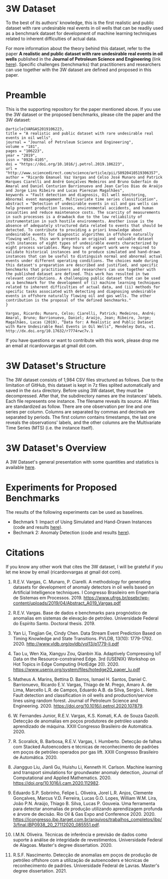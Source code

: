 # 3W Dataset

To the best of its authors' knowledge, this is the first realistic and public dataset with rare undesirable real events in oil wells that can be readily used as a benchmark dataset for development of machine learning techniques related to inherent difficulties of actual data.

For more information about the theory behind this dataset, refer to the paper **A realistic and public dataset with rare undesirable real events in oil wells** published in the **Journal of Petroleum Science and Engineering** (link [here](https://doi.org/10.1016/j.petrol.2019.106223)). Specific challenges (benchmarks) that practitioners and researchers can use together with the 3W dataset are defined and proposed in this paper.

# Preamble

This is the supporting repository for the paper mentioned above. If you use the 3W dataset or the proposed benchmarks, please cite the paper and the 3W dataset:
```
@article{VARGAS2019106223,
title = "A realistic and public dataset with rare undesirable real events in oil wells",
journal = "Journal of Petroleum Science and Engineering",
volume = "181",
pages = "106223",
year = "2019",
issn = "0920-4105",
doi = "https://doi.org/10.1016/j.petrol.2019.106223",
url = "http://www.sciencedirect.com/science/article/pii/S0920410519306357",
author = "Ricardo Emanuel Vaz Vargas and Celso José Munaro and Patrick Marques Ciarelli and André Gonçalves Medeiros and Bruno Guberfain do Amaral and Daniel Centurion Barrionuevo and Jean Carlos Dias de Araújo and Jorge Lins Ribeiro and Lucas Pierezan Magalhães",
keywords = "Fault detection and diagnosis, Oil well monitoring, Abnormal event management, Multivariate time series classification",
abstract = "Detection of undesirable events in oil and gas wells can help prevent production losses, environmental accidents, and human casualties and reduce maintenance costs. The scarcity of measurements in such processes is a drawback due to the low reliability of instrumentation in such hostile environments. Another issue is the absence of adequately structured data related to events that should be detected. To contribute to providing a priori knowledge about undesirable events for diagnostic algorithms in offshore naturally flowing wells, this work presents an original and valuable dataset with instances of eight types of undesirable events characterized by eight process variables. Many hours of expert work were required to validate historical instances and to produce simulated and hand-drawn instances that can be useful to distinguish normal and abnormal actual events under different operating conditions. The choices made during this dataset's preparation are described and justified, and specific benchmarks that practitioners and researchers can use together with the published dataset are defined. This work has resulted in two relevant contributions. A challenging public dataset that can be used as a benchmark for the development of (i) machine learning techniques related to inherent difficulties of actual data, and (ii) methods for specific tasks associated with detecting and diagnosing undesirable events in offshore naturally flowing oil and gas wells. The other contribution is the proposal of the defined benchmarks."
}
```
```
Vargas, Ricardo; Munaro, Celso; Ciarelli, Patrick; Medeiros, André; Amaral, Bruno; Barrionuevo, Daniel; Araújo, Jean; Ribeiro, Jorge; Magalhães, Lucas (2019), “Data for: A Realistic and Public Dataset with Rare Undesirable Real Events in Oil Wells”, Mendeley Data, v1. http://dx.doi.org/10.17632/r7774rwc7v.1 
```

If you have questions or want to contribute with this work, please drop me an email at ricardovvargas at gmail dot com.

# 3W Dataset's Structure

The 3W dataset consists of 1,984 CSV files structured as follows. Due to the limitation of GitHub, this dataset is kept in 7z files splited automatically and saved in the `data` directory. Before using 3W dataset, they must be decompressed. After that, the subdirectory names are the instances' labels. Each file represents one instance. The filename reveals its source. All files are standardized as follow. There are one observation per line and one series per column. Columns are separated by commas and decimals are separated by periods. The first column contains timestamps, the last one reveals the observations' labels, and the other columns are the Multivariate Time Series (MTS) (i.e. the instance itself).

# 3W Dataset's Overview

A 3W Dataset's general presentation with some quantities and statistics is available [here](overview.ipynb).

# Experiments for Proposed Benchmarks

The results of the following experiments can be used as baselines. 

- Bechmark 1: Impact of Using Simulated and Hand-Drawn Instances (code and results [here](demo_1_benchmark_impact_of_using_simulated_and_hand-drawn_instances.ipynb)).
- Bechmark 2: Anomaly Detection (code and results [here](demo_2_benchmark_anomaly_detection.ipynb)).

# Citations

If you know any other work that cites the 3W dataset, I will be grateful if you let me know by email (ricardovvargas at gmail dot com).

1) R.E.V. Vargas, C. Munaro, P. Ciarelli. A methodology for generating datasets for development of anomaly detectors in oil wells based on Artificial Intelligence techniques. I Congresso Brasileiro em Engenharia de Sistemas em Processos. 2019. https://www.ufrgs.br/psebr/wp-content/uploads/2019/04/Abstract_A019_Vargas.pdf

2) R.E.V. Vargas. Base de dados e benchmarks para prognóstico de anomalias em sistemas de elevação de petróleo. Universidade
Federal do Espírito Santo. Doctoral thesis. 2019.

3) Yan Li, Tingjian Ge, Cindy Chen. Data Stream Event Prediction Based on Timing Knowledge and State Transitions. PVLDB, 13(10): 1779-1792. 2020. http://www.vldb.org/pvldb/vol13/p1779-li.pdf

4) Tao Lu, Wen Xia, Xiangyu Zou, Qianbin Xia. Adaptively Compressing IoT Data on the Resource-constrained Edge. 3rd {USENIX} Workshop on Hot Topics in Edge Computing (HotEdge 20). 2020. https://www.usenix.org/system/files/hotedge20_paper_lu.pdf

5) Matheus A. Marins, Bettina D. Barros, Ismael H. Santos, Daniel C. Barrionuevo, Ricardo E.V. Vargas, Thiago de M. Prego, Amaro A. de Lima, Marcello L.R. de Campos, Eduardo A.B. da Silva, Sergio L. Netto. Fault detection and classification in oil wells and production/service lines using random forest. Journal of Petroleum Science and Engineering. 2020. https://doi.org/10.1016/j.petrol.2020.107879.

6) W. Fernandes Junior, R.E.V. Vargas, K.S. Komati, K.A. de Souza Gazolli. Detecção de anomalias em poços produtores de petróleo usando aprendizado de máquina. XXIII Congresso Brasileiro de Automática. 2020. 

7) R. Scoralick, B. Barbosa, R.E.V. Vargas, I. Humberto. Detecção de falhas com Stacked Autoencoders e técnicas de reconhecimento de padrões em poços de petróleo operados por gas lift. XXIII Congresso Brasileiro de Automática. 2020. 

8) Jiangguo Liu, Jianli Gu, Huishu Li, Kenneth H. Carlson. Machine learning and transport simulations for groundwater anomaly detection,
Journal of Computational and Applied Mathematics. 2020. https://doi.org/10.1016/j.cam.2020.112982.

9) Eduardo S.P. Sobrinho, Felipe L. Oliveira, Jorel L.R. Anjos, Clemente Gonçalves, Marcus V.D. Ferreira, Lucas G.O. Lopes, William W.M. Lira, João P.N. Araújo, Thiago B. Silva, Lucas P. Gouveia. Uma ferramenta para detectar anomalias de produção utilizando aprendizagem profunda e árvore de decisão. Rio Oil & Gas Expo and Conference 2020. 2020. https://icongresso.ibp.itarget.com.br/arquivos/trabalhos_completos/ibp/3/final.IBP0938_20_27112020_085551.pdf.

10) I.M.N. Oliveira. Técnicas de inferência e previsão de dados como suporte à análise de integridade de revestimentos. Universidade Federal de Alagoas. Master's degree dissertation. 2020.

11) R.S.F. Nascimento. Detecção de anomalias em poços de produção de petróleo offshore com a utilização de autoencoders e técnicas de reconhecimento de padrões. Universidade Federal de Lavras. Master's degree dissertation. 2021.
